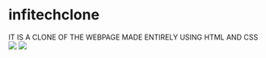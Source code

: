 # infitechclone
IT IS A CLONE OF THE WEBPAGE MADE ENTIRELY USING HTML AND CSS
<img src="Screenshot 2021-05-06 at 10.36.31 AM![image](https://user-images.githubusercontent.com/76260663/117252804-18be0100-ae64-11eb-9ec5-9206cbfab8b6.png)">
          <img src="Screenshot 2021-05-06 at 10.36.17 AM![image](https://user-images.githubusercontent.com/76260663/117252954-473bdc00-ae64-11eb-8214-8ef39fd3547e.png)">

